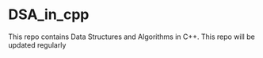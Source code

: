 # DSA_in_cpp
This repo contains Data Structures and Algorithms in C++. This repo will be updated regularly

